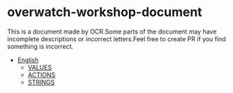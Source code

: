 # overwatch-workshop-document

This is a document made by OCR.Some parts of the document may have incomplete descriptions or incorrect letters.Feel free to create PR if you find something is incorrect.


- [English](english/)
    - [VALUES](english/VALUES.md)
    - [ACTIONS](english/ACTIONS.md)
    - [STRINGS](english/STRINGS.md)
